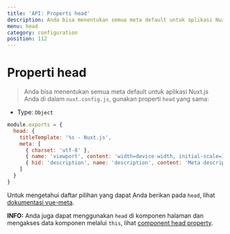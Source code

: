 ```yaml
---
title: 'API: Properti head'
description: Anda bisa menentukan semua meta default untuk aplikasi Nuxt.js Anda di dalam nuxt.config.js.
menu: head
category: configuration
position: 112
---
```


# Properti head

> Anda bisa menentukan semua meta default untuk aplikasi Nuxt.js Anda di dalam `nuxt.config.js`, gunakan properti `head` yang sama:

- Type: `Object`

```js
module.exports = {
  head: {
    titleTemplate: '%s - Nuxt.js',
    meta: [
      { charset: 'utf-8' },
      { name: 'viewport', content: 'width=device-width, initial-scale=1' },
      { hid: 'description', name: 'description', content: 'Meta description' }
    ]
  }
}
```

Untuk mengetahui daftar pilihan yang dapat Anda berikan pada `head`, lihat [dokumentasi vue-meta](https://vue-meta.nuxtjs.org/api/#metainfo-properties).

<div class="Alert Alert--teal">

<b>INFO:</b> Anda juga dapat menggunakan `head` di komponen halaman dan mengakses data komponen melalui `this`, lihat [component head property](/api/pages-head).

</div>
